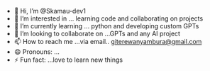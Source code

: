 - 👋 Hi, I’m @Skamau-dev1
- 👀 I’m interested in ... learning code and collaborating on projects
- 🌱 I’m currently learning ... python and developing custom GPTs
- 💞️ I’m looking to collaborate on ...GPTs and any AI project
- 📫 How to reach me ...via email.. giterewanyambura@gmail.com
- 😄 Pronouns: ...
- ⚡ Fun fact: ...love to learn new things

<!---
Skamau-dev1/Skamau-dev1 is a ✨ special ✨ repository because its `README.md` (this file) appears on your GitHub profile.
You can click the Preview link to take a look at your changes.
--->
